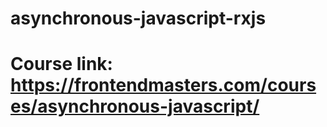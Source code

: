 # asynchronous-javascript-rxjs
# Course link: https://frontendmasters.com/courses/asynchronous-javascript/
